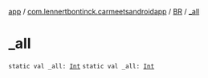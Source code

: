 [app](../../index.md) / [com.lennertbontinck.carmeetsandroidapp](../index.md) / [BR](index.md) / [_all](./_all.md)

# _all

`static val _all: `[`Int`](https://kotlinlang.org/api/latest/jvm/stdlib/kotlin/-int/index.html)
`static val _all: `[`Int`](https://kotlinlang.org/api/latest/jvm/stdlib/kotlin/-int/index.html)